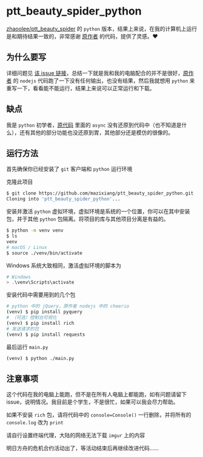 # ptt_beauty_spider_python

[zhaoolee/ptt_beauty_spider](https://github.com/zhaoolee/ptt_beauty_spider) 的 `python` 版本，结果上来说，在我的计算机上运行是和期待结果一致的，非常感谢 [原作者](https://github.com/zhaoolee) 的代码，提供了灵感。❤

## 为什么要写

详细问题见 [该 issue 链接](https://github.com/zhaoolee/ptt_beauty_spider/issues/1)，总结一下就是我和我的电脑配合的并不是很好，[原作者](https://github.com/zhaoolee) 的 `nodejs` 代码跑了一下没有任何输出，也没有结果，然后我就想用 `python` 来重写一下，看看能不能运行，结果上来说可以正常运行和下载。

## 缺点

我是 `python` 初学者，[原代码](https://github.com/zhaoolee/ptt_beauty_spider/blob/master/index.js) 里面的 `async` 没有还原到代码中（也不知道是什么），还有其他的部分功能也没还原到胃，其他部分还是模仿的很像的。

## 运行方法

首先确保你已经安装了 `git` 客户端和 `python` 运行环境

克隆此项目

```bash
$ git clone https://github.com/mazixiang/ptt_beauty_spider_python.git
Cloning into 'ptt_beauty_spider_python'...
```

安装并激活 `python` 虚拟环境，虚拟环境是系统的一个位置，你可以在其中安装包，并于其他 `python` 包隔离。将项目的库与其他项目分离是有益的。

```bash
$ python -m venv venv
$ ls
venv
# macOS / Linux
$ source ./venv/bin/activate
```

Windows 系统大致相同，激活虚拟环境的脚本为

```powershell
# Windows
> .\venv\Scripts\activate
```

安装代码中需要用到的几个包

```bash
# python 中的 jQuery，原作者 nodejs 中的 cheerio
(venv) $ pip install pyquery
# （可选）控制台可视化
(venv) $ pip install rich
# 发送请求的包
(venv) $ pip install requests
```

最后运行 `main.py`

```bash
(venv) $ python ./main.py
```

## 注意事项

这个代码在我的电脑上能跑，但不是在所有人电脑上都能跑，如有问题请留下 issue，说明情况。我目前是个学生，不是很忙，如果可以我会尽力帮助。

如果不安装 `rich` 包，请将代码中的 `console=Console()` 一行删除，并将所有的 `console.log` 改为 `print`

请自行设置终端代理，大陆的网络无法下载 `imgur` 上的内容

明日方舟的危机合约活动出了，等活动结束后再继续改进代码……
